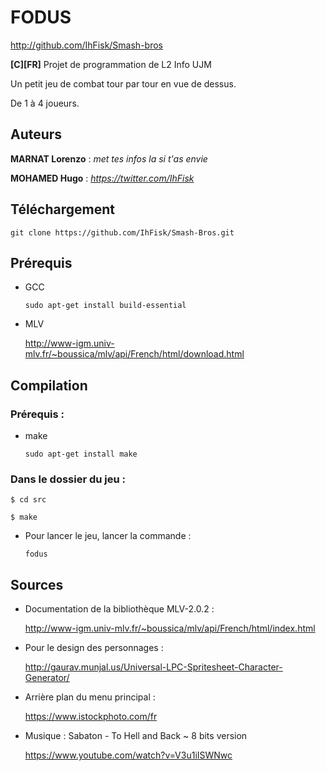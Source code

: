 # FODUS
http://github.com/IhFisk/Smash-bros

**[C][FR]** Projet de programmation de L2 Info UJM

Un petit jeu de combat tour par tour en vue de dessus.

De 1 à 4 joueurs.

## Auteurs
**MARNAT Lorenzo** : *met tes infos la si t'as envie*

**MOHAMED Hugo** : *https://twitter.com/IhFisk*

## Téléchargement
`git clone https://github.com/IhFisk/Smash-Bros.git`

## Prérequis
- GCC

  `sudo apt-get install build-essential`

- MLV

  http://www-igm.univ-mlv.fr/~boussica/mlv/api/French/html/download.html

## Compilation

  ### Prérequis :
  - make
  
    `sudo apt-get install make`
  
  ### Dans le dossier du jeu :
    $ cd src
    
    $ make
    
  - Pour lancer le jeu, lancer la commande :
    
    `fodus`
    

## Sources
- Documentation de la bibliothèque MLV-2.0.2 :

  http://www-igm.univ-mlv.fr/~boussica/mlv/api/French/html/index.html


- Pour le design des personnages :

  http://gaurav.munjal.us/Universal-LPC-Spritesheet-Character-Generator/
  
  
- Arrière plan du menu principal :

  https://www.istockphoto.com/fr


- Musique : Sabaton - To Hell and Back ~ 8 bits version

  https://www.youtube.com/watch?v=V3u1iISWNwc

